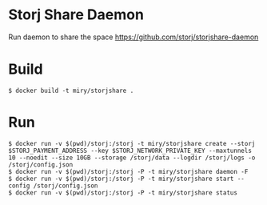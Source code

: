 # Storj Share Daemon

Run daemon to share the space https://github.com/storj/storjshare-daemon

# Build

```shell
$ docker build -t miry/storjshare .
```

# Run

```shell
$ docker run -v $(pwd)/storj:/storj -t miry/storjshare create --storj $STORJ_PAYMENT_ADDRESS --key $STORJ_NETWORK_PRIVATE_KEY --maxtunnels 10 --noedit --size 10GB --storage /storj/data --logdir /storj/logs -o /storj/config.json
$ docker run -v $(pwd)/storj:/storj -P -t miry/storjshare daemon -F
$ docker run -v $(pwd)/storj:/storj -P -t miry/storjshare start --config /storj/config.json
$ docker run -v $(pwd)/storj:/storj -P -t miry/storjshare status
```
